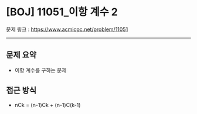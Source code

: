 # [BOJ] 11051_이항 계수 2

문제 링크 : https://www.acmicpc.net/problem/11051

--------------
## 문제 요약
  - 이항 계수를 구하는 문제

## 접근 방식
  - nCk = (n-1)Ck + (n-1)C(k-1)
